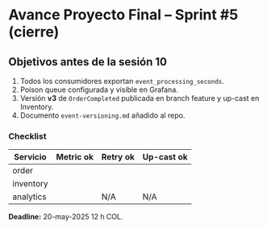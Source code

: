 # Avance Proyecto Final – Sprint #5 (cierre)

## Objetivos antes de la sesión 10

1. Todos los consumidores exportan `event_processing_seconds`.  
2. Poison queue configurada y visible en Grafana.  
3. Versión **v3** de `OrderCompleted` publicada en branch feature y up-cast en Inventory.  
4. Documento `event-versioning.md` añadido al repo.

### Checklist

| Servicio | Metric ok | Retry ok | Up-cast ok |
|----------|-----------|----------|-----------|
| order | | | |
| inventory | | | |
| analytics | | N/A | N/A |

**Deadline:** 20-may-2025 12 h COL.